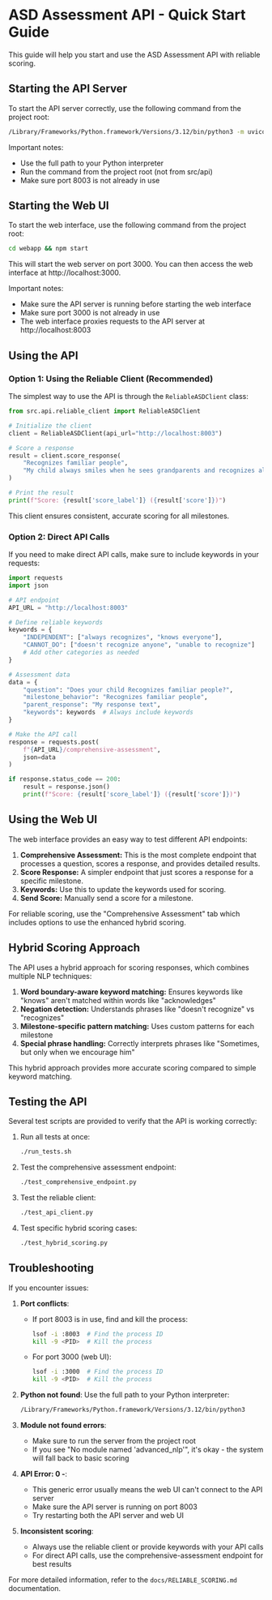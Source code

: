 # ASD Assessment API - Quick Start Guide

This guide will help you start and use the ASD Assessment API with reliable scoring.

## Starting the API Server

To start the API server correctly, use the following command from the project root:

```bash
/Library/Frameworks/Python.framework/Versions/3.12/bin/python3 -m uvicorn src.api.app:app --port 8003
```

Important notes:
- Use the full path to your Python interpreter
- Run the command from the project root (not from src/api)
- Make sure port 8003 is not already in use

## Starting the Web UI

To start the web interface, use the following command from the project root:

```bash
cd webapp && npm start
```

This will start the web server on port 3000. You can then access the web interface at http://localhost:3000.

Important notes:
- Make sure the API server is running before starting the web interface
- Make sure port 3000 is not already in use
- The web interface proxies requests to the API server at http://localhost:8003

## Using the API

### Option 1: Using the Reliable Client (Recommended)

The simplest way to use the API is through the `ReliableASDClient` class:

```python
from src.api.reliable_client import ReliableASDClient

# Initialize the client
client = ReliableASDClient(api_url="http://localhost:8003")

# Score a response
result = client.score_response(
    "Recognizes familiar people", 
    "My child always smiles when he sees grandparents and recognizes all family members."
)

# Print the result
print(f"Score: {result['score_label']} ({result['score']})")
```

This client ensures consistent, accurate scoring for all milestones.

### Option 2: Direct API Calls

If you need to make direct API calls, make sure to include keywords in your requests:

```python
import requests
import json

# API endpoint
API_URL = "http://localhost:8003"

# Define reliable keywords
keywords = {
    "INDEPENDENT": ["always recognizes", "knows everyone"],
    "CANNOT_DO": ["doesn't recognize anyone", "unable to recognize"]
    # Add other categories as needed
}

# Assessment data
data = {
    "question": "Does your child Recognizes familiar people?",
    "milestone_behavior": "Recognizes familiar people",
    "parent_response": "My response text",
    "keywords": keywords  # Always include keywords
}

# Make the API call
response = requests.post(
    f"{API_URL}/comprehensive-assessment",
    json=data
)

if response.status_code == 200:
    result = response.json()
    print(f"Score: {result['score_label']} ({result['score']})")
```

## Using the Web UI

The web interface provides an easy way to test different API endpoints:

1. **Comprehensive Assessment:** This is the most complete endpoint that processes a question, scores a response, and provides detailed results.
2. **Score Response:** A simpler endpoint that just scores a response for a specific milestone.
3. **Keywords:** Use this to update the keywords used for scoring.
4. **Send Score:** Manually send a score for a milestone.

For reliable scoring, use the "Comprehensive Assessment" tab which includes options to use the enhanced hybrid scoring.

## Hybrid Scoring Approach

The API uses a hybrid approach for scoring responses, which combines multiple NLP techniques:

1. **Word boundary-aware keyword matching:** Ensures keywords like "knows" aren't matched within words like "acknowledges"
2. **Negation detection:** Understands phrases like "doesn't recognize" vs "recognizes"
3. **Milestone-specific pattern matching:** Uses custom patterns for each milestone
4. **Special phrase handling:** Correctly interprets phrases like "Sometimes, but only when we encourage him"

This hybrid approach provides more accurate scoring compared to simple keyword matching.

## Testing the API

Several test scripts are provided to verify that the API is working correctly:

1. Run all tests at once:
   ```bash
   ./run_tests.sh
   ```

2. Test the comprehensive assessment endpoint:
   ```bash
   ./test_comprehensive_endpoint.py
   ```

3. Test the reliable client:
   ```bash
   ./test_api_client.py
   ```

4. Test specific hybrid scoring cases:
   ```bash
   ./test_hybrid_scoring.py
   ```

## Troubleshooting

If you encounter issues:

1. **Port conflicts**:
   - If port 8003 is in use, find and kill the process:
     ```bash
     lsof -i :8003  # Find the process ID
     kill -9 <PID>  # Kill the process
     ```
   - For port 3000 (web UI):
     ```bash
     lsof -i :3000  # Find the process ID
     kill -9 <PID>  # Kill the process
     ```

2. **Python not found**: Use the full path to your Python interpreter:
   ```bash
   /Library/Frameworks/Python.framework/Versions/3.12/bin/python3
   ```

3. **Module not found errors**: 
   - Make sure to run the server from the project root
   - If you see "No module named 'advanced_nlp'", it's okay - the system will fall back to basic scoring

4. **API Error: 0 -**:
   - This generic error usually means the web UI can't connect to the API server
   - Make sure the API server is running on port 8003
   - Try restarting both the API server and web UI

5. **Inconsistent scoring**: 
   - Always use the reliable client or provide keywords with your API calls
   - For direct API calls, use the comprehensive-assessment endpoint for best results

For more detailed information, refer to the `docs/RELIABLE_SCORING.md` documentation. 